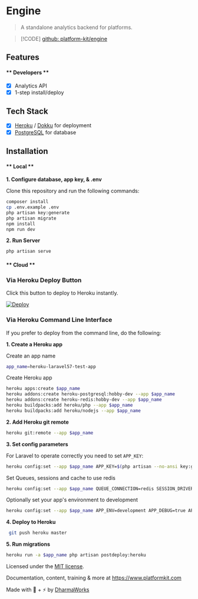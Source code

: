 # Engine

> A standalone analytics backend for platforms.

> [!CODE]
[github: platform-kit/engine](https://github.com/platform-kit/engine)


## Features

<!-- tabs:start -->

#### ** Developers **
- [x] Analytics API
- [x] 1-step install/deploy

<!-- tabs:end -->

## Tech Stack

- [x] [Heroku](http://heroku.com/) / [Dokku](http://dokku.com/) for deployment
- [x] [PostgreSQL](https://www.postgresql.org/) for database

## Installation

<!-- tabs:start -->

#### ** Local **

**1. Configure database, app key, & .env**

Clone this repository and run the following commands:

```bash
composer install
cp .env.example .env
php artisan key:generate
php artisan migrate
npm install 
npm run dev
```

**2. Run Server**

```bash
php artisan serve
```

#### ** Cloud **

### Via Heroku Deploy Button

Click this button to deploy to Heroku instantly.

<a style="padding-top:10px;" href="https://www.heroku.com/deploy/?template=https://github.com/platform-kit/engine"><img src="https://www.herokucdn.com/deploy/button.svg" alt="Deploy"></a>

### Via Heroku Command Line Interface

If you prefer to deploy from the command line, do the following:

**1. Create a Heroku app**

Create an app name

```bash
app_name=heroku-laravel57-test-app
```

Create Heroku app

```bash
heroku apps:create $app_name
heroku addons:create heroku-postgresql:hobby-dev --app $app_name
heroku addons:create heroku-redis:hobby-dev --app $app_name
heroku buildpacks:add heroku/php --app $app_name
heroku buildpacks:add heroku/nodejs --app $app_name
```

**2. Add Heroku git remote**

```bash
heroku git:remote --app $app_name
```

**3. Set config parameters**

For Laravel to operate correctly you need to set `APP_KEY`:

```bash
heroku config:set --app $app_name APP_KEY=$(php artisan --no-ansi key:generate --show)
```

Set Queues, sessions and cache to use redis

```bash
heroku config:set --app $app_name QUEUE_CONNECTION=redis SESSION_DRIVER=redis CACHE_DRIVER=redis
```

Optionally set your app's environment to development

```bash
heroku config:set --app $app_name APP_ENV=development APP_DEBUG=true APP_LOG_LEVEL=debug
```

**4. Deploy to Heroku**

```bash
 git push heroku master
```

**5. Run migrations**

```bash
heroku run -a $app_name php artisan postdeploy:heroku
```
<!-- tabs:end -->

Licensed under the [MIT license](http://opensource.org/licenses/MIT).

Documentation, content, training & more at https://www.platformkit.com 

Made with 💖 + ⚡ by [DharmaWorks](https://www.dharmaworks.com)